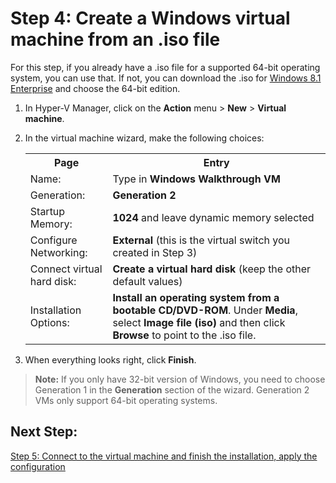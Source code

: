 # Step 4: Create a Windows virtual machine from an .iso file 

For this step, if you already have a .iso file for a supported 64-bit operating system, you can use that. If not, you can download the .iso for [Windows 8.1 Enterprise](http://www.microsoft.com/en-us/evalcenter/evaluate-windows-8-1-enterprise) and choose the 64-bit edition. 

1. In Hyper-V Manager, click on the **Action** menu > **New** > **Virtual machine**. 
2. In the virtual machine wizard, make the following choices:

    <table>
    <tr><th>Page</th><th>Entry</th></tr>
    <tr><td>Name:</td><td>Type in <b>Windows Walkthrough VM</b></td></tr>
    <tr><td>Generation:</td><td><b>Generation 2</b></td></tr>
    <tr><td>Startup Memory:</td><td><b>1024</b> and leave dynamic memory selected</td></tr>
	<tr><td>Configure Networking:</td><td><b>External</b> (this is the virtual switch you created in Step 3)</td></tr>
    <tr><td>Connect virtual hard disk:</td><td><b>Create a virtual hard disk</b> (keep the other default values) </td></tr>
    <tr><td>Installation Options:</td><td><b>Install an operating system from a bootable CD/DVD-ROM</b>. Under <b>Media</b>, select <b>Image file (iso)</b> and then click <b>Browse</b> to point to the .iso file.</td></tr>
    </table>
  
3. When everything looks right, click **Finish**. 

> **Note:** If you only have 32-bit version of Windows, you need to choose Generation 1 in the **Generation** section of the wizard. Generation 2 VMs only support 64-bit operating systems.

## Next Step: 
[Step 5: Connect to the virtual machine and finish the installation, apply the configuration](walkthrough_vmconnect.md)

